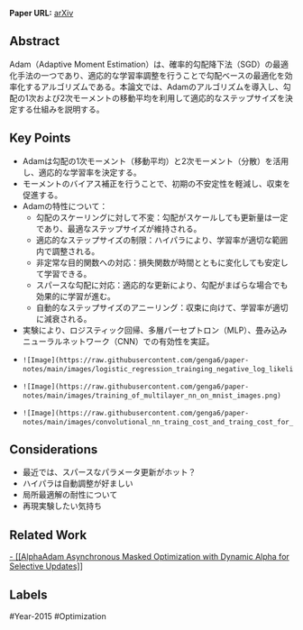 **Paper URL:** [arXiv](https://arxiv.org/abs/1412.6980)


## Abstract
Adam（Adaptive Moment Estimation）は、確率的勾配降下法（SGD）の最適化手法の一つであり、適応的な学習率調整を行うことで勾配ベースの最適化を効率化するアルゴリズムである。本論文では、Adamのアルゴリズムを導入し、勾配の1次および2次モーメントの移動平均を利用して適応的なステップサイズを決定する仕組みを説明する。


## Key Points
- Adamは勾配の1次モーメント（移動平均）と2次モーメント（分散）を活用し、適応的な学習率を決定する。
- モーメントのバイアス補正を行うことで、初期の不安定性を軽減し、収束を促進する。
- Adamの特性について：
    - 勾配のスケーリングに対して不変：勾配がスケールしても更新量は一定であり、最適なステップサイズが維持される。
    - 適応的なステップサイズの制限：ハイパラにより、学習率が適切な範囲内で調整される。
    - 非定常な目的関数への対応：損失関数が時間とともに変化しても安定して学習できる。
    - スパースな勾配に対応：適応的な更新により、勾配がまばらな場合でも効果的に学習が進む。
    - 自動的なステップサイズのアニーリング：収束に向けて、学習率が適切に減衰される。
- 実験により、ロジスティック回帰、多層パーセプトロン（MLP）、畳み込みニューラルネットワーク（CNN）での有効性を実証。
-     ![Image](https://raw.githubusercontent.com/genga6/paper-notes/main/images/logistic_regression_trainging_negative_log_likelihood_on_mnist_and_imdb.png)
-     ![Image](https://raw.githubusercontent.com/genga6/paper-notes/main/images/training_of_multilayer_nn_on_mnist_images.png)
-     ![Image](https://raw.githubusercontent.com/genga6/paper-notes/main/images/convolutional_nn_traing_cost_and_traing_cost_for_the_first_three_epochs.png)


## Considerations
- 最近では、スパースなパラメータ更新がホット？
- ハイパラは自動調整が好ましい
- 局所最適解の耐性について
- 再現実験したい気持ち


## Related Work 
[- [[AlphaAdam Asynchronous Masked Optimization with Dynamic Alpha for Selective Updates]]](https://arxiv.org/abs/2501.18094)


## Labels
#Year-2015 #Optimization 